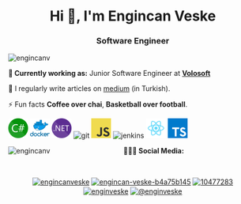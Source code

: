 <h1 align="center">Hi 👋, I'm Engincan Veske</h1>
<h3 align="center">Software Engineer</h3>

<p align="left"> <img src="https://komarev.com/ghpvc/?username=engincanv" alt="engincanv" /> </p>

**💼 Currently working as:** Junior Software Engineer at <a href="https://volosoft.com/" target="_blank"><b>Volosoft</b></a>

📝 I regularly write articles on [medium](https://medium.com/@enginveske) (in Turkish).

⚡ Fun facts **Coffee over chai**, **Basketball over football**.

<p align="left"><img src="https://raw.githubusercontent.com/github/explore/80688e429a7d4ef2fca1e82350fe8e3517d3494d/topics/csharp/csharp.png" alt="csharp" width="40" height="40"/> <img src="https://raw.githubusercontent.com/github/explore/80688e429a7d4ef2fca1e82350fe8e3517d3494d/topics/docker/docker.png" alt="docker" width="40" height="40"/> <img src="https://raw.githubusercontent.com/github/explore/80688e429a7d4ef2fca1e82350fe8e3517d3494d/topics/dotnet/dotnet.png" alt="dotnet" width="40" height="40"/> <img src="https://www.vectorlogo.zone/logos/git-scm/git-scm-icon.svg" alt="git" width="40" height="40"/> <img src="https://raw.githubusercontent.com/github/explore/80688e429a7d4ef2fca1e82350fe8e3517d3494d/topics/javascript/javascript.png" alt="javascript" width="40" height="40"/> <img src="https://www.vectorlogo.zone/logos/jenkins/jenkins-icon.svg" alt="jenkins" width="40" height="40"/> <img src="https://raw.githubusercontent.com/github/explore/80688e429a7d4ef2fca1e82350fe8e3517d3494d/topics/react/react.png" alt="react" width="40" height="40"/> <img src="https://raw.githubusercontent.com/github/explore/80688e429a7d4ef2fca1e82350fe8e3517d3494d/topics/typescript/typescript.png" alt="typescript" width="40" height="40"/></p>

<p><img align="left" src="https://github-readme-stats.vercel.app/api/top-langs/?username=engincanv&layout=compact" alt="engincanv" /></p>


<p align="center">
<b>👨🏻‍💻 Social Media:</b>
</p>
<p align="center" style="padding: 30px">
<a href="https://twitter.com/engincanveske" target="blank"><img align="center" src="https://cdn.jsdelivr.net/npm/simple-icons@3.0.1/icons/twitter.svg" alt="engincanveske" height="30" width="30" /></a>
<a href="https://linkedin.com/in/engincan-veske-b4a75b145" target="blank"><img align="center" src="https://cdn.jsdelivr.net/npm/simple-icons@3.0.1/icons/linkedin.svg" alt="engincan-veske-b4a75b145" height="30" width="30" /></a>
<a href="https://stackoverflow.com/users/10477283" target="blank"><img align="center" src="https://cdn.jsdelivr.net/npm/simple-icons@3.0.1/icons/stackoverflow.svg" alt="10477283" height="30" width="30" /></a>
<a href="https://kaggle.com/enginveske" target="blank"><img align="center" src="https://cdn.jsdelivr.net/npm/simple-icons@3.0.1/icons/kaggle.svg" alt="enginveske" height="30" width="30" /></a>
<a href="https://medium.com/@enginveske" target="blank"><img align="center" src="https://cdn.jsdelivr.net/npm/simple-icons@3.0.1/icons/medium.svg" alt="@enginveske" height="30" width="30" /></a>
</p>
